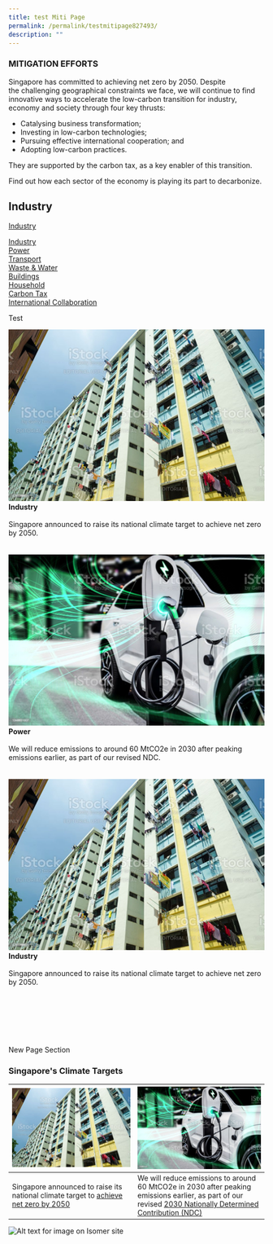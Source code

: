 ```yaml
---
title: test Miti Page
permalink: /permalink/testmitipage827493/
description: ""
---
```

### MITIGATION EFFORTS

Singapore has committed to achieving net zero by 2050. Despite the challenging geographical constraints we face, we will continue to find innovative ways to accelerate the low-carbon transition for industry, economy and society through four key thrusts:

*   Catalysing business transformation;
*   Investing in low-carbon technologies;
*   Pursuing effective international cooperation; and
*   Adopting low-carbon practices.

They are supported by the carbon tax, as a key enabler of this transition.

Find out how each sector of the economy is playing its 
part to decarbonize.

## Industry
[Industry](https://pmo-nccs-stag.netlify.app/permalink/testmitipage827493/)

[Industry](https://www.nccs.gov.sg/singapores-climate-action/mitigation-efforts/)<br>
[Power](https://www.nccs.gov.sg/singapores-climate-action/mitigation-efforts/) <br> 
[Transport](https://www.nccs.gov.sg/singapores-climate-action/mitigation-efforts/)<br>
[Waste & Water](https://www.nccs.gov.sg/singapores-climate-action/mitigation-efforts/) <br>
[Buildings](https://www.nccs.gov.sg/singapores-climate-action/mitigation-efforts/)<br>
[Household](https://www.nccs.gov.sg/singapores-climate-action/mitigation-efforts/)<br>
[Carbon Tax](https://www.nccs.gov.sg/singapores-climate-action/mitigation-efforts/) <br>
[International Collaboration](https://www.nccs.gov.sg/singapores-climate-action/mitigation-efforts/) 


Test
<br>
<div class="row">
<div class="col">
<a href="/singapores-climate-action/mitigation-efforts"><img src ="/images/istockphoto-471526987-1024x1024.jpg" alt="Industry"></a><br>
	<div class="header"><b>Industry</b></div><br>
	<div class="para">Singapore announced to raise its national climate target to achieve net zero by 2050.
	</div>
	<br>
		
<br>
<div class="row">
<div class="col">
<a href="/singapores-climate-action/mitigation-efforts"><img src ="/images/istockphoto-1348631007-1024x1024.jpg" alt="Industry"></a><br>
	<div class="header"><b>Power</b></div><br>
	<div class="para">We will reduce emissions to around 60 MtCO2e in 2030 after peaking emissions earlier, as part of our revised NDC.
	</div>
	<br>
<br>
<div class="row">
<div class="col">
<a href="/singapores-climate-action/mitigation-efforts"><img src ="/images/istockphoto-471526987-1024x1024.jpg" alt="Industry"></a><br>
	<div class="header"><b>Industry</b></div><br>
	<div class="para">Singapore announced to raise its national climate target to achieve net zero by 2050.
	</div>
	<br>	
	
	
<br><br><br><br><br>
New Page Section
### Singapore's Climate Targets

|![](/images/istockphoto-471526987-1024x1024.jpg)| ![](/images/istockphoto-1348631007-1024x1024.jpg)| 
| -------- | -------- | 
| Singapore announced to raise its national climate target to [achieve net zero by 2050](https://www.nccs.gov.sg/media/press-releases/singapore-commits-to-achieve-net-zero/)  | We will reduce emissions to around 60 MtCO2e in 2030 after peaking emissions earlier, as part of our revised [2030 Nationally Determined Contribution (NDC)](https://unfccc.int/sites/default/files/NDC/2022-11/Singapore%20Second%20Update%20of%20First%20NDC.pdf)| 


![Alt text for image on Isomer site](/images/2022_Infographic_Charting_Singapore's_Net_Zero_Future.jpg)